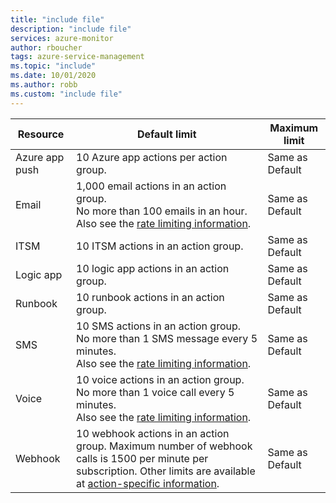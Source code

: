 ```yaml
---
title: "include file" 
description: "include file" 
services: azure-monitor
author: rboucher
tags: azure-service-management
ms.topic: "include"
ms.date: 10/01/2020
ms.author: robb
ms.custom: "include file"
---
```


| Resource | Default limit | Maximum limit |
| --- | --- | --- |
| Azure app push | 10 Azure app actions per action group. | Same as Default |
| Email | 1,000 email actions in an action group.<br>No more than 100 emails in an hour.<br>Also see the [rate limiting information](../articles/azure-monitor/alerts/alerts-rate-limiting.md). | Same as Default |
| ITSM | 10 ITSM actions in an action group. | Same as Default | 
| Logic app | 10 logic app actions in an action group. | Same as Default |
| Runbook | 10 runbook actions in an action group. | Same as Default |
| SMS | 10 SMS actions in an action group.<br>No more than 1 SMS message every 5 minutes.<br>Also see the [rate limiting information](../articles/azure-monitor/alerts/alerts-rate-limiting.md). | Same as Default |
| Voice | 10 voice actions in an action group.<br>No more than 1 voice call every 5 minutes.<br>Also see the [rate limiting information](../articles/azure-monitor/alerts/alerts-rate-limiting.md). | Same as Default |
| Webhook | 10 webhook actions in an action group.  Maximum number of webhook calls is 1500 per minute per subscription. Other limits are available at [action-specific information](../articles/azure-monitor/alerts/action-groups.md#action-specific-information).  | Same as Default |